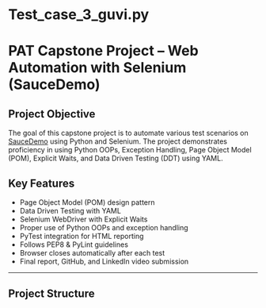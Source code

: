 # Test_case_3_guvi.py
# PAT Capstone Project – Web Automation with Selenium (SauceDemo)

## Project Objective
The goal of this capstone project is to automate various test scenarios on [SauceDemo](https://www.saucedemo.com/) using Python and Selenium. The project demonstrates proficiency in using Python OOPs, Exception Handling, Page Object Model (POM), Explicit Waits, and Data Driven Testing (DDT) using YAML.

## Key Features
- Page Object Model (POM) design pattern
- Data Driven Testing with YAML
- Selenium WebDriver with Explicit Waits
- Proper use of Python OOPs and exception handling
- PyTest integration for HTML reporting
- Follows PEP8 & PyLint guidelines
- Browser closes automatically after each test
- Final report, GitHub, and LinkedIn video submission

---

## Project Structure

